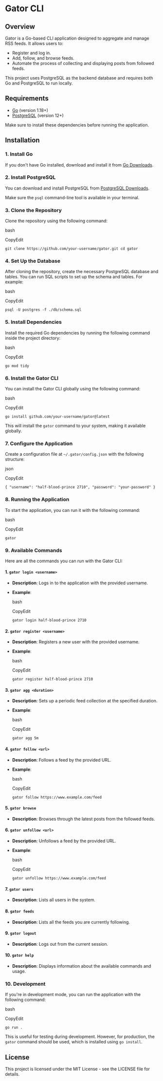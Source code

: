 Gator CLI
=========

Overview
--------

Gator is a Go-based CLI application designed to aggregate and manage RSS feeds. It allows users to:

-   Register and log in.
-   Add, follow, and browse feeds.
-   Automate the process of collecting and displaying posts from followed feeds.

This project uses PostgreSQL as the backend database and requires both Go and PostgreSQL to run locally.

Requirements
------------

-   [Go](https://golang.org/dl/) (version 1.18+)
-   [PostgreSQL](https://www.postgresql.org/download/) (version 12+)

Make sure to install these dependencies before running the application.

Installation
------------

### 1\. Install Go

If you don't have Go installed, download and install it from [Go Downloads](https://golang.org/dl/).

### 2\. Install PostgreSQL

You can download and install PostgreSQL from [PostgreSQL Downloads](https://www.postgresql.org/download/).

Make sure the `psql` command-line tool is available in your terminal.

### 3\. Clone the Repository

Clone the repository using the following command:

bash

CopyEdit

`git clone https://github.com/your-username/gator.git
cd gator`

### 4\. Set Up the Database

After cloning the repository, create the necessary PostgreSQL database and tables. You can run SQL scripts to set up the schema and tables. For example:

bash

CopyEdit

`psql -U postgres -f ./db/schema.sql`

### 5\. Install Dependencies

Install the required Go dependencies by running the following command inside the project directory:

bash

CopyEdit

`go mod tidy`

### 6\. Install the Gator CLI

You can install the Gator CLI globally using the following command:

bash

CopyEdit

`go install github.com/your-username/gator@latest`

This will install the `gator` command to your system, making it available globally.

### 7\. Configure the Application

Create a configuration file at `~/.gator/config.json` with the following structure:

json

CopyEdit

`{
  "username": "half-blood-prince 2710",
  "password": "your-password"
}`

### 8\. Running the Application

To start the application, you can run it with the following command:

bash

CopyEdit

`gator`

### 9\. Available Commands

Here are all the commands you can run with the Gator CLI:

#### 1\. `gator login <username>`

-   **Description**: Logs in to the application with the provided username.
-   **Example**:

    bash

    CopyEdit

    `gator login half-blood-prince 2710`

#### 2\. `gator register <username>`

-   **Description**: Registers a new user with the provided username.
-   **Example**:

    bash

    CopyEdit

    `gator register half-blood-prince 2710`

#### 3\. `gator agg <duration>`

-   **Description**: Sets up a periodic feed collection at the specified duration.
-   **Example**:

    bash

    CopyEdit

    `gator agg 5m`

#### 4\. `gator follow <url>`

-   **Description**: Follows a feed by the provided URL.
-   **Example**:

    bash

    CopyEdit

    `gator follow https://www.example.com/feed`

#### 5\. `gator browse`

-   **Description**: Browses through the latest posts from the followed feeds.

#### 6\. `gator unfollow <url>`

-   **Description**: Unfollows a feed by the provided URL.
-   **Example**:

    bash

    CopyEdit

    `gator unfollow https://www.example.com/feed`

#### 7\. `gator users`

-   **Description**: Lists all users in the system.

#### 8\. `gator feeds`

-   **Description**: Lists all the feeds you are currently following.

#### 9\. `gator logout`

-   **Description**: Logs out from the current session.

#### 10\. `gator help`

-   **Description**: Displays information about the available commands and usage.

### 10\. Development

If you're in development mode, you can run the application with the following command:

bash

CopyEdit

`go run .`

This is useful for testing during development. However, for production, the `gator` command should be used, which is installed using `go install`.

License
-------

This project is licensed under the MIT License - see the LICENSE file for details.
